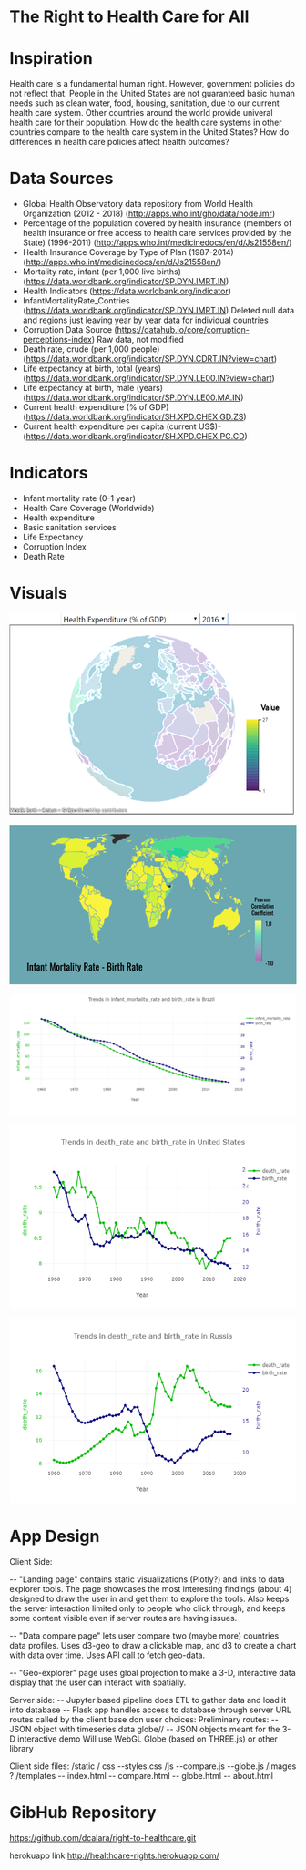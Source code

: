 # The Right to Health Care for All

# Inspiration
  Health care is a fundamental human right. However, government policies do not reflect that. People in the United States are not guaranteed basic human needs such as clean water, food, housing, sanitation, due to our current health care system. Other countries around the world provide univeral health care for their population. How do the health care systems in other countries compare to the health care system in the United States?  How do differences in health care policies affect health outcomes?

# Data Sources
- Global Health Observatory data repository from World Health Organization (2012 - 2018)
  (http://apps.who.int/gho/data/node.imr)
- Percentage of the population covered by health insurance (members of health insurance or free access to health care services provided by the State) (1996-2011)
  (http://apps.who.int/medicinedocs/en/d/Js21558en/)
- Health Insurance Coverage by Type of Plan (1987-2014)
  (http://apps.who.int/medicinedocs/en/d/Js21558en/)
- Mortality rate, infant (per 1,000 live births)
  (https://data.worldbank.org/indicator/SP.DYN.IMRT.IN)
- Health Indicators 
  (https://data.worldbank.org/indicator)
- InfantMortalityRate_Contries 
  (https://data.worldbank.org/indicator/SP.DYN.IMRT.IN)
	Deleted null data and regions just leaving year by year data for individual countries
- Corruption Data Source 
  (https://datahub.io/core/corruption-perceptions-index)
	Raw data, not modified
- Death rate, crude (per 1,000 people) 
  (https://data.worldbank.org/indicator/SP.DYN.CDRT.IN?view=chart)
- Life expectancy at birth, total (years) 
  (https://data.worldbank.org/indicator/SP.DYN.LE00.IN?view=chart)
- Life expectancy at birth, male (years) 
  (https://data.worldbank.org/indicator/SP.DYN.LE00.MA.IN)
- Current health expenditure (% of GDP)
  (https://data.worldbank.org/indicator/SH.XPD.CHEX.GD.ZS)
- Current health expenditure per capita (current US$)- 
  (https://data.worldbank.org/indicator/SH.XPD.CHEX.PC.CD)


# Indicators
- Infant mortality rate (0-1 year) 
- Health Care Coverage (Worldwide) 
- Health expenditure 
- Basic sanitation services 
- Life Expectancy
- Corruption Index
- Death Rate


# Visuals

 ![](https://github.com/Emaway/Group-Project-2/blob/master/Proposal/Images/health_expenditure_2016.PNG)

 ![](Proposal/Images/Infant%20Mortality%20Rate%20Birth%20Rate.png)

 ![](Proposal/Images/infant_mortality_birth_rate_brazil.PNG)
 
 ![](Proposal/Images/birth_death_rate_USA.png)
 
 ![](Proposal/Images/birth_death_rate_Russia.png)
 
 # App Design

Client Side:

 -- "Landing page" contains static visualizations (Plotly?) and links to data
 explorer tools.  The page showcases the most interesting findings (about 4)
 designed to draw the user in and get them to explore the tools.  Also keeps
 the server interaction limited only to people who click through, and keeps
 some content visible even if server routes are having issues.

 -- "Data compare page" lets user compare two (maybe more) countries data 
 profiles.  Uses d3-geo to draw a clickable map, and d3 to create a 
 chart with data over time.  Uses API call to fetch geo-data.

 -- "Geo-explorer" page uses gloal projection to make a 3-D, interactive
 data display that the user can interact with spatially.  

 Server side:
 -- Jupyter based pipeline does ETL to gather data and load it into database
 -- Flask app handles access to database through server URL routes called 
 by the client base don user choices:
 Preliminary routes:  <country code> -- JSON object with timeseries data
   globe/<data>/<year> -- JSON objects meant for the 3-D interactive demo
   Will use WebGL Globe (based on THREE.js) or other library

Client side files:
/static
    / css
       --styles.css
    /js
        --compare.js
        --globe.js
    /images ? 
/templates
   -- index.html
   -- compare.html
   -- globe.html
   -- about.html

 
# GibHub Repository
https://github.com/dcalara/right-to-healthcare.git

herokuapp link
http://healthcare-rights.herokuapp.com/
